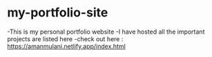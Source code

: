 # my-portfolio-site

-This is my personal portfolio website -I have hosted all the important projects are listed here -check out here : https://amanmulani.netlify.app/index.html
